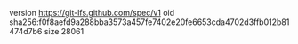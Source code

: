 version https://git-lfs.github.com/spec/v1
oid sha256:f0f8aefd9a288bba3573a457fe7402e20fe6653cda4702d3ffb012b81474d7b6
size 28061
